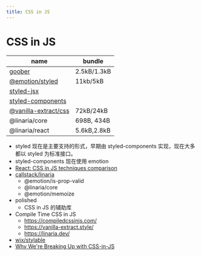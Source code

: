 ```yaml
---
title: CSS in JS
---
```


# CSS in JS

| name                                        | bundle      |
| ------------------------------------------- | ----------- |
| [goober]                                    | 2.5kB/1.3kB |
| [@emotion/styled](./emotion.md)             | 11kb/5kB    |
| [styled-jsx](../react/styled-jsx.md)        |             |
| [styled-components](./styled-components.md) |             |
| [@vanilla-extract/css]                      | 72kB/24kB   |
| @linaria/core                               | 698B, 434B  |
| @linaria/react                              | 5.6kB,2.8kB |

[@vanilla-extract/css]: https://github.com/vanilla-extract-css/vanilla-extract
[goober]: https://github.com/cristianbote/goober

- styled 现在是主要支持的形式，早期由 styled-components 实现，现在大多都以 styled 为标准接口。
- styled-components 现在使用 emotion
- [React: CSS in JS techniques comparison](https://github.com/MicheleBertoli/css-in-js)
- [callstack/linaria](https://github.com/callstack/linaria)
  - @emotion/is-prop-valid
  - @linaria/core
  - @emotion/memoize
- polished
  - CSS in JS 的辅助库
- Compile Time CSS in JS
  - https://compiledcssinjs.com/
  - https://vanilla-extract.style/
  - https://linaria.dev/
- [wix/stylable](https://github.com/wix/stylable)
- [Why We're Breaking Up with CSS-in-JS](https://dev.to/srmagura/why-were-breaking-up-wiht-css-in-js-4g9b)
